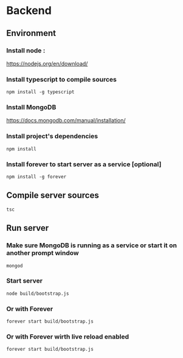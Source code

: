 # Backend
## Environment
### Install node :
https://nodejs.org/en/download/

### Install typescript to compile sources
```
npm install -g typescript
```

### Install MongoDB
https://docs.mongodb.com/manual/installation/

### Install project's dependencies
```
npm install
```

### Install forever to start server as a service [optional]
```
npm install -g forever
```

## Compile server sources
```
tsc
```

## Run server 
### Make sure MongoDB is running as a service or start it on another prompt window
```
mongod
```

### Start server
```
node build/bootstrap.js
```

### Or with Forever
```
forever start build/bootstrap.js
```

### Or with Forever wirth live reload enabled
```
forever start build/bootstrap.js
```